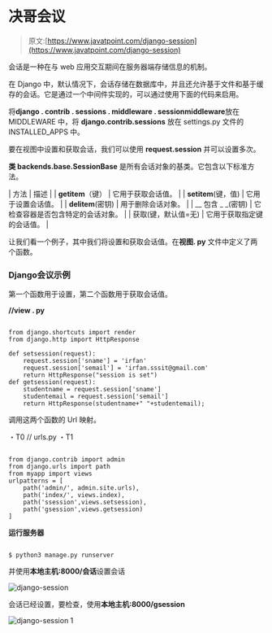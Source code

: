 # 决哥会议

> 原文:[https://www.javatpoint.com/django-session](https://www.javatpoint.com/django-session)

会话是一种在与 web 应用交互期间在服务器端存储信息的机制。

在 Django 中，默认情况下，会话存储在数据库中，并且还允许基于文件和基于缓存的会话。它是通过一个中间件实现的，可以通过使用下面的代码来启用。

将**django . contrib . sessions . middleware . sessionmiddleware**放在 MIDDLEWARE 中，将 **django.contrib.sessions** 放在 settings.py 文件的 INSTALLED_APPS 中。

要在视图中设置和获取会话，我们可以使用 **request.session** 并可以设置多次。

**类 backends.base.SessionBase** 是所有会话对象的基类。它包含以下标准方法。

| 方法 | 描述 |
| __getitem__（键） | 它用于获取会话值。 |
| __setitem__(键，值) | 它用于设置会话值。 |
| __delitem__(密钥) | 用于删除会话对象。 |
| __ 包含 _ _(密钥) | 它检查容器是否包含特定的会话对象。 |
| 获取(键，默认值=无) | 它用于获取指定键的会话值。 |

让我们看一个例子，其中我们将设置和获取会话值。在**视图. py** 文件中定义了两个函数。

### Django会议示例

第一个函数用于设置，第二个函数用于获取会话值。

**//view . py**

```

from django.shortcuts import render
from django.http import HttpResponse

def setsession(request):
    request.session['sname'] = 'irfan'
    request.session['semail'] = 'irfan.sssit@gmail.com'
    return HttpResponse("session is set")
def getsession(request):
    studentname = request.session['sname']
    studentemail = request.session['semail']
    return HttpResponse(studentname+" "+studentemail);

```

调用这两个函数的 Url 映射。

・T0️ // urls.py ・T1️

```

from django.contrib import admin
from django.urls import path
from myapp import views
urlpatterns = [
    path('admin/', admin.site.urls),
    path('index/', views.index),
    path('ssession',views.setsession),
    path('gsession',views.getsession)
]

```

**运行服务器**

```

$ python3 manage.py runserver

```

并使用**本地主机:8000/会话**设置会话

![django-session](../Images/92b4e3de27817ba4a1e6e7714983e810.png)

会话已经设置，要检查，使用**本地主机:8000/gsession**

![django-session 1](../Images/e4bbc9adc2f70dc607beb882c40c7ae1.png)